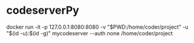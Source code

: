 # codeserverPy
docker run -it -p 127.0.0.1:8080:8080 -v "$PWD:/home/coder/project"  -u "$(id -u):$(id -g)" mycodeserver --auth none /home/coder/project
